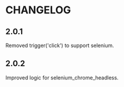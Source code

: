 # CHANGELOG

## 2.0.1
Removed trigger('click') to support selenium.

## 2.0.2
Improved logic for selenium_chrome_headless.
